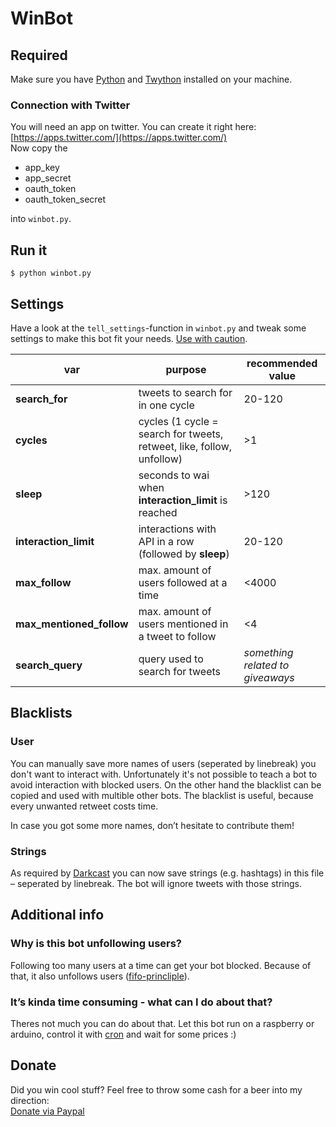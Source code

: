 # WinBot
## Required
Make sure you have
[Python](https://www.python.org/downloads/)
and [Twython](https://twython.readthedocs.io/en/latest/usage/install.html) installed on your machine.


### Connection with Twitter
You will need an app on twitter. You can create it right here: [https://apps.twitter.com/](https://apps.twitter.com/)    
Now copy the

- app_key
- app_secret
- oauth_token
- oauth_token_secret

into `winbot.py`.



## Run it
`$ python winbot.py`



## Settings
Have a look at the `tell_settings`-function in `winbot.py` and tweak some settings to make this bot fit your needs. [Use with caution](https://developer.twitter.com/en/docs/basics/rate-limits).


| var | purpose |recommended value |
|-----|---------|----------------------|
|**search_for**|tweets to search for in one cycle|20-120|
|**cycles**|cycles (1 cycle = search for tweets, retweet, like, follow, unfollow)|>1|
|**sleep**|seconds to wai when **interaction_limit** is reached|>120|
|**interaction_limit**| interactions with API in a row (followed by **sleep**)|20-120|
|**max_follow**| max. amount of users followed at a time |<4000|
|**max_mentioned_follow**| max. amount of users mentioned in a tweet to follow |<4|
|**search_query**| query used to search for tweets |*something related to giveaways*|


## Blacklists
### User
You can manually save more names of users (seperated by linebreak) you don't want to interact with. Unfortunately it's not possible to teach a bot to avoid interaction with blocked users. On the other hand the blacklist can be copied and used with multible other bots.
The blacklist is useful, because every unwanted retweet costs time.  

In case you got some more names, don’t hesitate to contribute them!

### Strings
As required by [Darkcast](https://github.com/Darkcast?tab=repositories) you can now save strings (e.g. hashtags) in this file – seperated by linebreak. The bot will ignore tweets with those strings.



## Additional info

### Why is this bot unfollowing users?
Following too many users at a time can get your bot blocked. Because of that, it also unfollows users ([fifo-princliple](https://en.wikipedia.org/wiki/FIFO)).

### It’s kinda time consuming - what can I do about that?
Theres not much you can do about that. Let this bot run on a raspberry or arduino, control it with [cron](https://en.wikipedia.org/wiki/Cron) and wait for some prices :)

## Donate
Did you win cool stuff? Feel free to throw some cash for a beer into my direction:  
[Donate via Paypal](paypal.me/jflessau)
